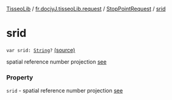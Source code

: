 [TisseoLib](../../index.md) / [fr.docjyJ.tisseoLib.request](../index.md) / [StopPointRequest](index.md) / [srid](./srid.md)

# srid

`var srid: `[`String`](https://kotlinlang.org/api/latest/jvm/stdlib/kotlin/-string/index.html)`?` [(source)](https://github.com/docjyJ/TisseoLib/tree/master/src/main/kotlin/fr/docjyJ/tisseoLib/request/StopPointRequest.kt#L29)

spatial reference number projection [see](https://en.wikipedia.org/wiki/SRID)

### Property

`srid` - spatial reference number projection [see](https://en.wikipedia.org/wiki/SRID)